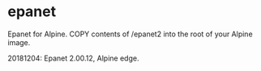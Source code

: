 # epanet
Epanet for Alpine. COPY contents of /epanet2 into the root of your Alpine image.

20181204: Epanet 2.00.12, Alpine edge.
